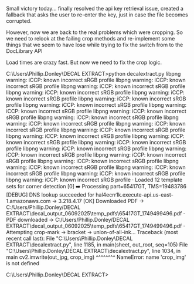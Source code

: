 Small victory today... finally resolved the api key retrieval issue, created a fallback that asks the user to re-enter the key, just in case the file becomes corrupted. 

However, now we are back to the real problems which were cropping. So we need to relook at the failing crop methods and re-implement some things that we seem to have lose while trying to fix the switch from 
to the DocLibrary API

Load times are crazy fast. But now we need to fix the crop logic. 

C:\Users\Phillip.Donley\DECAL EXTRACT>python decalextract.py
libpng warning: iCCP: known incorrect sRGB profile
libpng warning: iCCP: known incorrect sRGB profile
libpng warning: iCCP: known incorrect sRGB profile
libpng warning: iCCP: known incorrect sRGB profile
libpng warning: iCCP: known incorrect sRGB profile
libpng warning: iCCP: known incorrect sRGB profile
libpng warning: iCCP: known incorrect sRGB profile
libpng warning: iCCP: known incorrect sRGB profile
libpng warning: iCCP: known incorrect sRGB profile
libpng warning: iCCP: known incorrect sRGB profile
libpng warning: iCCP: known incorrect sRGB profile
libpng warning: iCCP: known incorrect sRGB profile
libpng warning: iCCP: known incorrect sRGB profile
libpng warning: iCCP: known incorrect sRGB profile
libpng warning: iCCP: known incorrect sRGB profile
libpng warning: iCCP: known incorrect sRGB profile
libpng warning: iCCP: known incorrect sRGB profile
libpng warning: iCCP: known incorrect sRGB profile
libpng warning: iCCP: known incorrect sRGB profile
libpng warning: iCCP: known incorrect sRGB profile
libpng warning: iCCP: known incorrect sRGB profile
libpng warning: iCCP: known incorrect sRGB profile
libpng warning: iCCP: known incorrect sRGB profile
libpng warning: iCCP: known incorrect sRGB profile
· Loaded 12 template sets for corner detection
[0] ➡️ Processing part=65417GT, TMS=19483786
[DEBUG] DNS lookup succeeded for hal4ecrr1k.execute-api.us-east-1.amazonaws.com → 3.218.4.17
[OK] Downloaded PDF → C:/Users/Phillip.Donley/DECAL EXTRACT\decal_output_06092025\temp_pdfs\65417GT_1749499496.pdf
    · PDF downloaded → C:/Users/Phillip.Donley/DECAL EXTRACT\decal_output_06092025\temp_pdfs\65417GT_1749499496.pdf
   · Attempting crop-mark → bracket → union-of-all-ink…
Traceback (most recent call last):
  File "C:\Users\Phillip.Donley\DECAL EXTRACT\decalextract.py", line 1185, in <module>
    main(sheet, out_root, seq=105)
  File "C:\Users\Phillip.Donley\DECAL EXTRACT\decalextract.py", line 1034, in main
    cv2.imwrite(out_jpg, crop_img)
                         ^^^^^^^^
NameError: name 'crop_img' is not defined

C:\Users\Phillip.Donley\DECAL EXTRACT>
